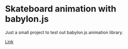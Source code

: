 # Skateboard animation with babylon.js

Just a small project to test out babylon.js animation library. 

<a href="https://dmacdermott.github.io/skateboard-animation/index.html">Link</a>


